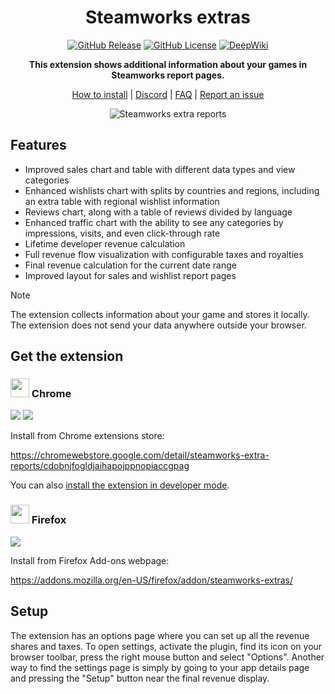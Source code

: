 <div align="center">

# Steamworks extras
[![GitHub Release][github_release_badge]][github_release_link]
[![GitHub License][github_license_badge]][github_license_link]
[![DeepWiki][deepwiki_badge]][deepwiki_link]

**This extension shows additional information about your games in Steamworks report pages.**

[How to install](https://github.com/Flakky/steamworks-extras/wiki/How-to-install) | [Discord](https://discord.gg/zmpUPnP4BM) | [FAQ](https://github.com/Flakky/steamworks-extras/wiki/FAQ) | [Report an issue](https://github.com/Flakky/steamworks-extras/issues)

![Steamworks extra reports](assets/AppDetailsScreenshot.jpg)
</div>

## Features
- Improved sales chart and table with different data types and view categories
- Enhanced wishlists chart with splits by countries and regions, including an extra table with regional wishlist information
- Reviews chart, along with a table of reviews divided by language
- Enhanced traffic chart with the ability to see any categories by impressions, visits, and even click-through rate
- Lifetime developer revenue calculation
- Full revenue flow visualization with configurable taxes and royalties
- Final revenue calculation for the current date range
- Improved layout for sales and wishlist report pages

> [!NOTE]
> The extension collects information about your game and stores it locally. The extension does not send your data anywhere outside your browser.

## Get the extension

<h3><img src="https://upload.wikimedia.org/wikipedia/commons/thumb/e/e1/Google_Chrome_icon_%28February_2022%29.svg/64px-Google_Chrome_icon_%28February_2022%29.svg.png" width=30px height=30x> Chrome</h3>

[![][chrome_store_rating_badge]][chrome_ext_link]
[![][chrome_store_users_badge]][chrome_ext_link]

Install from Chrome extensions store:

https://chromewebstore.google.com/detail/steamworks-extra-reports/cdobnjfogldjaihapojppnopiaccgpag

You can also [install the extension in developer mode](https://github.com/Flakky/steamworks-extras/wiki/How-to-install#install-in-developer-mode).

<h3><img src="https://upload.wikimedia.org/wikipedia/commons/thumb/e/e7/Firefox_logo%2C_2019.png/960px-Firefox_logo%2C_2019.png" width=30px height=30x> Firefox</h3>

[![][firefox_users_badge]][firefox_ext_link]

Install from Firefox Add-ons webpage:

https://addons.mozilla.org/en-US/firefox/addon/steamworks-extras/

## Setup

The extension has an options page where you can set up all the revenue shares and taxes. To open settings, activate the plugin, find its icon on your browser toolbar, press the right mouse button and select "Options". Another way to find the settings page is simply by going to your app details page and pressing the "Setup" button near the final revenue display.

<!-- Links for readme -->

[github_license_badge]: https://img.shields.io/github/license/Flakky/steamworks-dev-chrome-ext
[github_license_link]: https://github.com/Flakky/steamworks-dev-chrome-ext/blob/main/LICENSE

[github_release_badge]: https://img.shields.io/github/v/release/Flakky/steamworks-dev-chrome-ext
[github_release_link]: https://github.com/Flakky/steamworks-dev-chrome-ext/releases

[chrome_ext_badge]: https://img.shields.io/badge/Chrome_Extension-test
[chrome_ext_link]: https://chromewebstore.google.com/detail/steamworks-extra-reports/cdobnjfogldjaihapojppnopiaccgpag

[chrome_store_rating_badge]: https://img.shields.io/chrome-web-store/rating/cdobnjfogldjaihapojppnopiaccgpag
[chrome_store_users_badge]: https://img.shields.io/chrome-web-store/users/cdobnjfogldjaihapojppnopiaccgpag

[firefox_ext_badge]: https://img.shields.io/badge/Firefox_Addon-test
[firefox_ext_link]: https://addons.mozilla.org/en-US/firefox/addon/steamworks-extras/

[firefox_users_badge]: https://img.shields.io/amo/users/steamworks-extras

[deepwiki_badge]: https://deepwiki.com/badge.svg
[deepwiki_link]: https://deepwiki.com/Flakky/steamworks-extras


